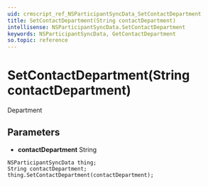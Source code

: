 ```yaml
---
uid: crmscript_ref_NSParticipantSyncData_SetContactDepartment
title: SetContactDepartment(String contactDepartment)
intellisense: NSParticipantSyncData.SetContactDepartment
keywords: NSParticipantSyncData, GetContactDepartment
so.topic: reference
---
```


# SetContactDepartment(String contactDepartment)

Department

## Parameters

* **contactDepartment** String

```crmscript
NSParticipantSyncData thing;
String contactDepartment;
thing.SetContactDepartment(contactDepartment);
```

